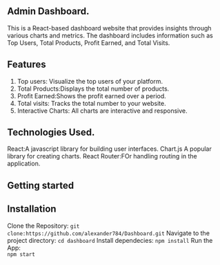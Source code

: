 ## Admin Dashboard.
<p>This is a React-based dashboard website that provides insights through various charts and metrics. The dashboard includes information such as Top Users, Total Products, Profit Earned, and Total Visits.
</p>

## Features

1. Top users: Visualize the top users of your platform.
2. Total Products:Displays the total number of products.
3. Profit Earned:Shows the profit earned over a period.
4. Total visits: Tracks the total number to your website.
5. Interactive Charts: All charts are interactive and responsive.


## Technologies Used.
 React:A javascript library for building user interfaces.
 Chart.js A popular library for creating charts.
 React Router:FOr handling routing in the application.


 ## Getting started
 ## Installation
 Clone the Repository:
  `git clone:https://github.com/alexander784/Dashboard.git`
  Navigate to the project directory:
  `cd dashboard`
  Install dependecies:
  `npm install`
  Run the App: <br>
  `npm start`








